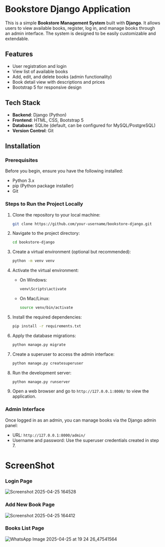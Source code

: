 
# Bookstore Django Application

This is a simple **Bookstore Management System** built with **Django**. It allows users to view available books, register, log in, and manage books through an admin interface. The system is designed to be easily customizable and extendable.

## Features

- User registration and login
- View list of available books
- Add, edit, and delete books (admin functionality)
- Book detail view with descriptions and prices
- Bootstrap 5 for responsive design

## Tech Stack

- **Backend**: Django (Python)
- **Frontend**: HTML, CSS, Bootstrap 5
- **Database**: SQLite (default, can be configured for MySQL/PostgreSQL)
- **Version Control**: Git

## Installation

### Prerequisites

Before you begin, ensure you have the following installed:

- Python 3.x
- pip (Python package installer)
- Git

### Steps to Run the Project Locally

1. Clone the repository to your local machine:
   ```bash
   git clone https://github.com/your-username/bookstore-django.git
   ```

2. Navigate to the project directory:
   ```bash
   cd bookstore-django
   ```

3. Create a virtual environment (optional but recommended):
   ```bash
   python -m venv venv
   ```

4. Activate the virtual environment:
   - On Windows:
     ```bash
     venv\Scripts\activate
     ```
   - On Mac/Linux:
     ```bash
     source venv/bin/activate
     ```

5. Install the required dependencies:
   ```bash
   pip install -r requirements.txt
   ```

6. Apply the database migrations:
   ```bash
   python manage.py migrate
   ```

7. Create a superuser to access the admin interface:
   ```bash
   python manage.py createsuperuser
   ```

8. Run the development server:
   ```bash
   python manage.py runserver
   ```

9. Open a web browser and go to `http://127.0.0.1:8000/` to view the application.

### Admin Interface

Once logged in as an admin, you can manage books via the Django admin panel:

- URL: `http://127.0.0.1:8000/admin/`
- Username and password: Use the superuser credentials created in step 7.

# ScreenShot
### Login Page
![Screenshot 2025-04-25 164528](https://github.com/user-attachments/assets/bcbeb63c-e2e8-4b99-ab04-47725aabc229)

### Add New Book Page
![Screenshot 2025-04-25 164412](https://github.com/user-attachments/assets/22ad45ed-2ae9-421a-858b-7787446f6e8d)

### Books List Page
![WhatsApp Image 2025-04-25 at 19 24 26_47541564](https://github.com/user-attachments/assets/75790168-1c26-4062-b36c-533b33bdae4a)



